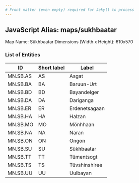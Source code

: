 ```yaml
---
# Front matter (even empty) required for Jekyll to process
---
```


## JavaScript Alias: maps/sukhbaatar

Map Name: Sükhbaatar
Dimensions (Width x Height): 610x570





### List of Entities

ID | Short label | Label
---|---|---|
MN.SB.AS | AS | Asgat
MN.SB.BA | BA | Baruun-Urt
MN.SB.BD | BD | Bayandelger
MN.SB.DA | DA | Dariganga		
MN.SB.ER | ER | Erdenetsagaan
MN.SB.HA | HA | Halzan
MN.SB.MO | MO | Mönhhaan
MN.SB.NA | NA | Naran		
MN.SB.ON | ON | Ongon
MN.SB.SU | SU | Sükhbaatar
MN.SB.TT | TT | Tümentsogt
MN.SB.TS | TS | Tüvshinshiree		
MN.SB.UU | UU | Uulbayan